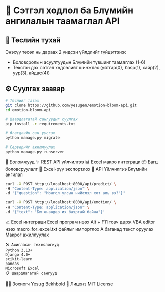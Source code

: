 # 🎯 Сэтгэл хөдлөл ба Блүмийн ангилалын таамаглал API

## 📝 Төслийн тухай
Энэхүү төсөл нь дараах 2 үндсэн үйлдлийг гүйцэтгэнэ:
- Боловсролын асуултуудын Блүмийн түвшинг таамаглах (1-6)
- Текстэн дэх сэтгэл хөдлөлийг шинжлэх (уйтгар(0), баяр(1), хайр(2), уур(3), айдас(4))

## ⚙️ Суулгах заавар
```bash
# Төслийг татах
git clone https://github.com/yesugen/emotion-bloom-api.git
cd emotion-bloom-api

# Шаардлагатай сангуудыг суулгах
pip install -r requirements.txt

# Өгөгдлийн сан үүсгэх
python manage.py migrate

# Серверийг ажиллуулах
python manage.py runserver
```

🚀 Боломжууд
✨ REST API үйлчилгээ
📊 Excel макро интеграци
📦 Багц боловсруулалт
💾 Excel-рүү экспортлох
🔌 API Үйлчилгээ
Блүмийн ангилал
```bash
curl -X POST http://localhost:8000/api/predict/ \
-H "Content-Type: application/json" \
-d '{"question": "Монгол улсын нийслэл хот аль вэ?"}'
```

```bash
curl -X POST http://localhost:8000/api/emotion/ \
-H "Content-Type: application/json" \
-d '{"text": "Би өнөөдөр их баяртай байна"}'
```
📈 Excel интеграци
Excel програм нээх
Alt + F11 товч дарж VBA editor нээх
macro_for_excel.txt файлыг импортлох
A баганад текст оруулах
Макрог ажиллуулах
```
🛠️ Ашигласан технологиуд
Python 3.13+
Django 4.0+
scikit-learn
pandas
Microsoft Excel
📋 Шаардлагатай сангууд
```
👨‍💻 Зохиогч
Yesug Bekhbold
📄 Лиценз
MIT License
